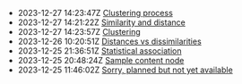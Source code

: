 * 2023-12-27 14:23:47Z [Clustering process](../6)
* 2023-12-27 14:21:22Z [Similarity and distance](../3)
* 2023-12-27 14:23:57Z [Clustering](../5)
* 2023-12-26 10:20:51Z [Distances vs dissimilarities](../4)
* 2023-12-25 21:36:51Z [Statistical association](../2)
* 2023-12-25 20:48:24Z [Sample content node](../1)
* 2023-12-25 11:46:02Z [Sorry, planned but not yet available](../0)
